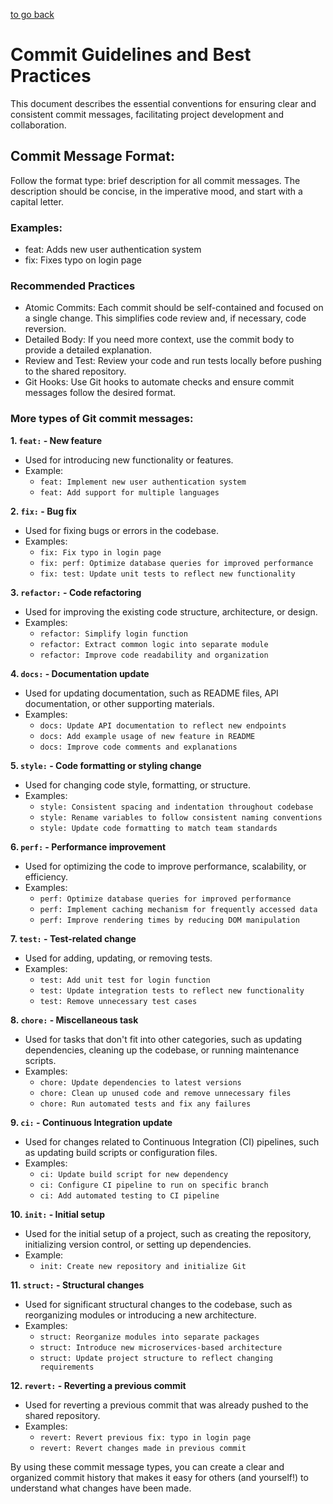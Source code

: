 [to go back](/README.md)

# Commit Guidelines and Best Practices
This document describes the essential conventions for ensuring clear and consistent commit messages, facilitating project development and collaboration.

## Commit Message Format:
Follow the format type: brief description for all commit messages. The description should be concise, in the imperative mood, and start with a capital letter.

### Examples:
 * feat: Adds new user authentication system
 * fix: Fixes typo on login page

### Recommended Practices
 * Atomic Commits: Each commit should be self-contained and focused on a single change. This simplifies code review and, if necessary, code reversion.
 * Detailed Body: If you need more context, use the commit body to provide a detailed explanation.
 * Review and Test: Review your code and run tests locally before pushing to the shared repository.
 * Git Hooks: Use Git hooks to automate checks and ensure commit messages follow the desired format.

### More types of Git commit messages:

**1. `feat:` - New feature**

* Used for introducing new functionality or features.
* Example:
	+ `feat: Implement new user authentication system`
	+ `feat: Add support for multiple languages`

**2. `fix:` - Bug fix**

* Used for fixing bugs or errors in the codebase.
* Examples:
	+ `fix: Fix typo in login page`
	+ `fix: perf: Optimize database queries for improved performance`
	+ `fix: test: Update unit tests to reflect new functionality`

**3. `refactor:` - Code refactoring**

* Used for improving the existing code structure, architecture, or design.
* Examples:
	+ `refactor: Simplify login function`
	+ `refactor: Extract common logic into separate module`
	+ `refactor: Improve code readability and organization`

**4. `docs:` - Documentation update**

* Used for updating documentation, such as README files, API documentation, or other supporting materials.
* Examples:
	+ `docs: Update API documentation to reflect new endpoints`
	+ `docs: Add example usage of new feature in README`
	+ `docs: Improve code comments and explanations`

**5. `style:` - Code formatting or styling change**

* Used for changing code style, formatting, or structure.
* Examples:
	+ `style: Consistent spacing and indentation throughout codebase`
	+ `style: Rename variables to follow consistent naming conventions`
	+ `style: Update code formatting to match team standards`

**6. `perf:` - Performance improvement**

* Used for optimizing the code to improve performance, scalability, or efficiency.
* Examples:
	+ `perf: Optimize database queries for improved performance`
	+ `perf: Implement caching mechanism for frequently accessed data`
	+ `perf: Improve rendering times by reducing DOM manipulation`

**7. `test:` - Test-related change**

* Used for adding, updating, or removing tests.
* Examples:
	+ `test: Add unit test for login function`
	+ `test: Update integration tests to reflect new functionality`
	+ `test: Remove unnecessary test cases`

**8. `chore:` - Miscellaneous task**

* Used for tasks that don't fit into other categories, such as updating dependencies, cleaning up the codebase, or running maintenance scripts.
* Examples:
	+ `chore: Update dependencies to latest versions`
	+ `chore: Clean up unused code and remove unnecessary files`
	+ `chore: Run automated tests and fix any failures`

**9. `ci:` - Continuous Integration update**

* Used for changes related to Continuous Integration (CI) pipelines, such as updating build scripts or configuration files.
* Examples:
	+ `ci: Update build script for new dependency`
	+ `ci: Configure CI pipeline to run on specific branch`
	+ `ci: Add automated testing to CI pipeline`

**10. `init:` - Initial setup**

* Used for the initial setup of a project, such as creating the repository, initializing version control, or setting up dependencies.
* Example:
	+ `init: Create new repository and initialize Git`

**11. `struct:` - Structural changes**

* Used for significant structural changes to the codebase, such as reorganizing modules or introducing a new architecture.
* Examples:
	+ `struct: Reorganize modules into separate packages`
	+ `struct: Introduce new microservices-based architecture`
	+ `struct: Update project structure to reflect changing requirements`

**12. `revert:` - Reverting a previous commit**

* Used for reverting a previous commit that was already pushed to the shared repository.
* Examples:
	+ `revert: Revert previous fix: typo in login page`
	+ `revert: Revert changes made in previous commit`

By using these commit message types, you can create a clear and organized commit history that makes it easy for others (and yourself!) to understand what changes have been made.